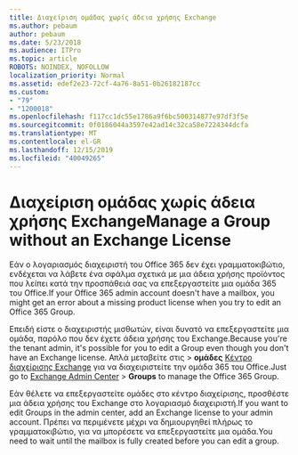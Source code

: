 ```yaml
---
title: Διαχείριση ομάδας χωρίς άδεια χρήσης Exchange
ms.author: pebaum
author: pebaum
ms.date: 5/23/2018
ms.audience: ITPro
ms.topic: article
ROBOTS: NOINDEX, NOFOLLOW
localization_priority: Normal
ms.assetid: edef2e23-72cf-4a76-8a51-0b26182187cc
ms.custom:
- "79"
- "1200018"
ms.openlocfilehash: f117cc1dc55e1786a9f6bc500314877e97df3f5e
ms.sourcegitcommit: 0f0186044a3597e42ad14c32ca58e7224344dcfa
ms.translationtype: MT
ms.contentlocale: el-GR
ms.lasthandoff: 12/15/2019
ms.locfileid: "40049265"
---
```

# <a name="manage-a-group-without-an-exchange-license"></a><span data-ttu-id="3eecc-102">Διαχείριση ομάδας χωρίς άδεια χρήσης Exchange</span><span class="sxs-lookup"><span data-stu-id="3eecc-102">Manage a Group without an Exchange License</span></span>

<span data-ttu-id="3eecc-103">Εάν ο λογαριασμός διαχειριστή του Office 365 δεν έχει γραμματοκιβώτιο, ενδέχεται να λάβετε ένα σφάλμα σχετικά με μια άδεια χρήσης προϊόντος που λείπει κατά την προσπάθειά σας να επεξεργαστείτε μια ομάδα 365 του Office.</span><span class="sxs-lookup"><span data-stu-id="3eecc-103">If your Office 365 admin account doesn't have a mailbox, you might get an error about a missing product license when you try to edit an Office 365 Group.</span></span>
  
<span data-ttu-id="3eecc-104">Επειδή είστε ο διαχειριστής μισθωτών, είναι δυνατό να επεξεργαστείτε μια ομάδα, παρόλο που δεν έχετε άδεια χρήσης του Exchange.</span><span class="sxs-lookup"><span data-stu-id="3eecc-104">Because you're the tenant admin, it's possible for you to edit a Group even though you don't have an Exchange license.</span></span> <span data-ttu-id="3eecc-105">Απλά μεταβείτε στις \> **ομάδες** [Κέντρο διαχείρισης Exchange](https://outlook.office365.com/ecp.aspx) για να διαχειριστείτε την ομάδα 365 του Office.</span><span class="sxs-lookup"><span data-stu-id="3eecc-105">Just go to [Exchange Admin Center](https://outlook.office365.com/ecp.aspx) \> **Groups** to manage the Office 365 Group.</span></span>
  
<span data-ttu-id="3eecc-106">Εάν θέλετε να επεξεργαστείτε ομάδες στο κέντρο διαχείρισης, προσθέστε μια άδεια χρήσης του Exchange στο λογαριασμό διαχειριστή.</span><span class="sxs-lookup"><span data-stu-id="3eecc-106">If you want to edit Groups in the admin center, add an Exchange license to your admin account.</span></span> <span data-ttu-id="3eecc-107">Πρέπει να περιμένετε μέχρι να δημιουργηθεί πλήρως το γραμματοκιβώτιο, για να μπορέσετε να επεξεργαστείτε μια ομάδα.</span><span class="sxs-lookup"><span data-stu-id="3eecc-107">You need to wait until the mailbox is fully created before you can edit a group.</span></span>
  